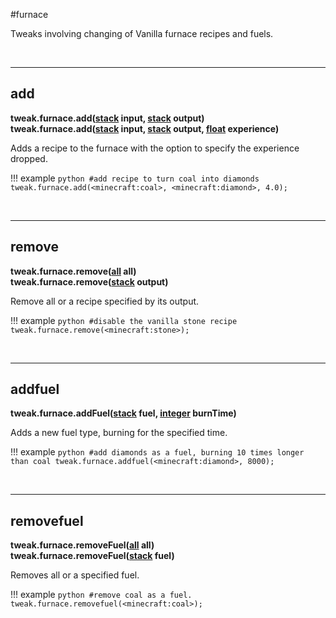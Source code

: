 #furnace

Tweaks involving changing of Vanilla furnace recipes and fuels.

<br>

---
## add

**tweak.furnace.add([stack](/arguments/stack/) input, [stack](/arguments/stack/) output)**  
**tweak.furnace.add([stack](/arguments/stack/) input, [stack](/arguments/stack/) output, [float](/arguments/float/) experience)**  

Adds a recipe to the furnace with the option to specify the experience dropped.

!!! example
	```python
	#add recipe to turn coal into diamonds
	tweak.furnace.add(<minecraft:coal>, <minecraft:diamond>, 4.0);
	```

<br>

---
## remove

**tweak.furnace.remove([all](/arguments/all/) all)**  
**tweak.furnace.remove([stack](/arguments/stack/) output)**  

Remove all or a recipe specified by its output.

!!! example
	```python
	#disable the vanilla stone recipe
	tweak.furnace.remove(<minecraft:stone>);
	```

<br>

---
## addfuel

**tweak.furnace.addFuel([stack](/arguments/stack/) fuel, [integer](/arguments/integer/) burnTime)**  

Adds a new fuel type, burning for the specified time.

!!! example
	```python
	#add diamonds as a fuel, burning 10 times longer than coal
	tweak.furnace.addfuel(<minecraft:diamond>, 8000);
	```

<br>

---
## removefuel

**tweak.furnace.removeFuel([all](/arguments/all/) all)**  
**tweak.furnace.removeFuel([stack](/arguments/stack/) fuel)**  

Removes all or a specified fuel.

!!! example
	```python
	#remove coal as a fuel.
	tweak.furnace.removefuel(<minecraft:coal>);
	```

<br>